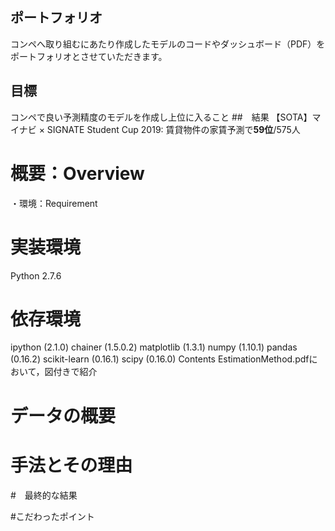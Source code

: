 ## ポートフォリオ
コンペへ取り組むにあたり作成したモデルのコードやダッシュボード（PDF）をポートフォリオとさせていただきます。
## 目標
コンペで良い予測精度のモデルを作成し上位に入ること
##　結果
【SOTA】マイナビ × SIGNATE Student Cup 2019: 賃貸物件の家賃予測で**59位**/575人
# 概要：Overview
・環境：Requirement
# 実装環境
Python 2.7.6
# 依存環境
ipython (2.1.0)
chainer (1.5.0.2)
matplotlib (1.3.1)
numpy (1.10.1)
pandas (0.16.2)
scikit-learn (0.16.1)
scipy (0.16.0)
Contents
EstimationMethod.pdfにおいて，図付きで紹介

# データの概要
# 手法とその理由
#　最終的な結果

#こだわったポイント
